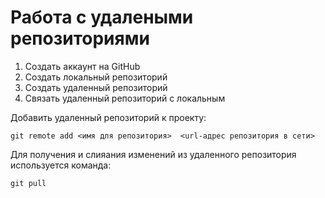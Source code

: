 # **Работа с удалеными репозиториями**
1. Создать аккаунт на GitHub
2. Создать локальный репозиторий
3. Создать удаленный репозиторий
4. Связать удаленный репозиторий с локальным

Добавить удаленный репозиторий к проекту:
```
git remote add <имя для репозитория>  <url-адрес репозитория в сети>
```
Для получения и слияания изменений из удаленного репозитория используется команда:
```
git pull
```